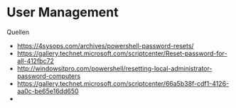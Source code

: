 User Management 
==============

Quellen 
* https://4sysops.com/archives/powershell-password-resets/
* https://gallery.technet.microsoft.com/scriptcenter/Reset-password-for-all-412fbc72
* http://windowsitpro.com/powershell/resetting-local-administrator-password-computers
* https://gallery.technet.microsoft.com/scriptcenter/66a5b38f-cdf1-4126-aa0c-be65e16dd650
* 